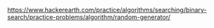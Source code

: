 https://www.hackerearth.com/practice/algorithms/searching/binary-search/practice-problems/algorithm/random-generator/
